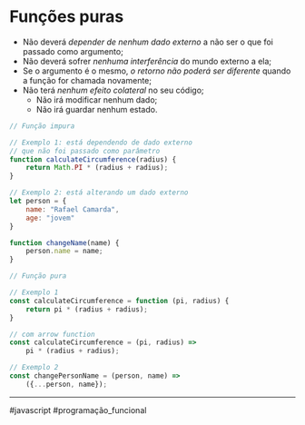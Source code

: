 # Funções puras
- Não deverá *depender de nenhum dado externo* a não ser o que foi passado como argumento;
- Não deverá sofrer *nenhuma interferência* do mundo externo a ela;
- Se o argumento é o mesmo, *o retorno não poderá ser diferente* quando a função for chamada novamente;
- Não terá *nenhum efeito colateral* no seu código;
	- Não irá modificar nenhum dado;
	- Não irá guardar nenhum estado.

```js
// Função impura

// Exemplo 1: está dependendo de dado externo
// que não foi passado como parâmetro
function calculateCircumference(radius) {
	return Math.PI * (radius + radius);
}

// Exemplo 2: está alterando um dado externo
let person = {
	name: "Rafael Camarda",
	age: "jovem"
}

function changeName(name) {
	person.name = name;
}

// Função pura

// Exemplo 1
const calculateCircumference = function (pi, radius) {
	return pi * (radius + radius);
}

// com arrow function
const calculateCircumference = (pi, radius) =>
	pi * (radius + radius);

// Exemplo 2
const changePersonName = (person, name) =>
	({...person, name});
```
---
#javascript #programação_funcional 